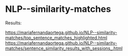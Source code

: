 # NLP--similarity-matches

Results: 

https://mariafernandaortega.github.io/NLP--similarity-matches/top_sentence_matches_highlighted.html
https://mariafernandaortega.github.io/NLP--similarity-matches/sentence_similarity_results_with_sessions_.html
